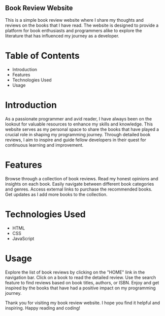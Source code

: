 ## Book Review Website
This is a simple book review website where I share my thoughts and reviews on the books that I have read. The website is designed to provide a platform for book enthusiasts and programmers alike to explore the literature that has influenced my journey as a developer.

# Table of Contents
- Introduction
- Features
- Technologies Used
- Usage

# Introduction
As a passionate programmer and avid reader, I have always been on the lookout for valuable resources to enhance my skills and knowledge. This website serves as my personal space to share the books that have played a crucial role in shaping my programming journey. Through detailed book reviews, I aim to inspire and guide fellow developers in their quest for continuous learning and improvement.

# Features
Browse through a collection of book reviews.
Read my honest opinions and insights on each book.
Easily navigate between different book categories and genres.
Access external links to purchase the recommended books.
Get updates as I add more books to the collection.

# Technologies Used
- HTML
- CSS
- JavaScript

# Usage
Explore the list of book reviews by clicking on the "HOME" link in the navigation bar.
Click on a book to read the detailed review.
Use the search feature to find reviews based on book titles, authors, or ISBN.
Enjoy and get inspired by the books that have had a positive impact on my programming journey.

Thank you for visiting my book review website. I hope you find it helpful and inspiring. Happy reading and coding!
